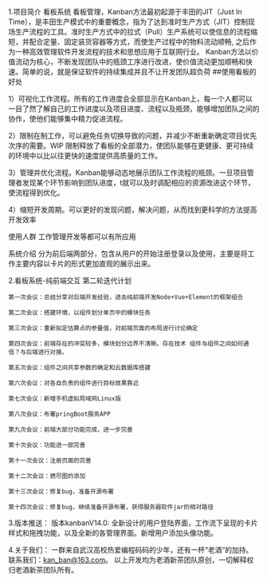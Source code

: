 1.项目简介
看板系统
看板管理，Kanban方法最初起源于丰田的JIT（Just In Time），是丰田生产模式中的重要概念，指为了达到准时生产方式（JIT）控制现场生产流程的工具。准时生产方式中的拉式（Pull）生产系统可以使信息的流程缩短，并配合定量、固定装货容器等方式，而使生产过程中的物料流动顺畅, 之后作为一种高效管理软件开发流程的技术和思想应用于互联网行业。
Kanban方法以价值流动为核心，不断发现团队中的瓶颈工序进行改进，使价值流动更加顺畅和快速。简单的说，就是保证软件的持续集成并且不让开发团队超负荷
##使用看板的好处

1）可视化工作流程。所有的工作进度会全部显示在Kanban上，每一个人都可以一目了然了解自己的工作进度以及项目进度、流程以及瓶颈，能够增加团队之间的协作，使他们能够集中精力促进流程。

2）限制在制工作，可以避免任务切换导致的问题，并减少不断重新确定项目优先次序的需要。WIP 限制释放了看板的全部潜力，使团队能够在更健康、更可持续的环境中以比以往更快的速度提供高质量的工作。

3）管理并优化流程。Kanban能够动态地展示团队工作流程的瓶颈。一旦项目管理者发现某个环节影响到团队进度，t就可以及时调配相应的资源改进这个环节，使流程得到优化。

4）缩短开发周期。可以更好的发现问题，解决问题，从而找到更科学的方法提高开发效率

使用人群
工作管理开发等都可以有所应用

系统介绍
分为前后端两部分，包含从用户的开始注册登录以及使用，主要是将工作主要内容以卡片的形式更加直观的展示出来。

2.看板系统-纯前端交互
第二轮迭代计划
```
第一次会议：总结分享对后端开发经验，进击纯前端开发Node+Vue+Element的框架组合
```
```
第二次会议：搭建环境，以组件划分单页中的模块任务
```
```
第三次会议：重新拟定估算点的参量值，对前端页面的布局进行讨论确定
```
```
第四次会议：前端存在的冲突较多，模块划分边界不清晰。存在技术 组件与组件之间如何通信？与后端进行对接。
```
```
第五次会议：组件之间共享参数的确定和云数据库搭建
```
```
第六次会议：对各自负责的组件进行目标效果靠近
```
```
第七次会议：新增手机虚拟局域网Linux版
```
```
第八次会议：布署pringBoot服务APP
```
```
第九次会议：前端大部分功能完成，进一步完善
```
```
第十次会议：功能进一部完善
```
```
第十一次会议：注册页面的完善
```
```
第十二次会议：燃尽图的添加
```
```
第十三次会议：修复bug，准备开源布署
```
```
第十四次会议：修复bug，继续准备开源布署，获得服务器软件jar的相对路径
``````
3.版本推送：
版本kanbanV14.0:
全新设计的用户登陆界面，工作流下呈现的卡片样式和拖拽功能，以及全新的各管理界面。新增用户添加头像功能。

4.关于我们：
一群来自武汉高校热爱编程码码的少年，还有一杯“老酒”的加持。
联系我们：kan_ban@163.com。
以上开发均为老酒新茶团队原创，一切解释权归老酒新茶团队所有。



